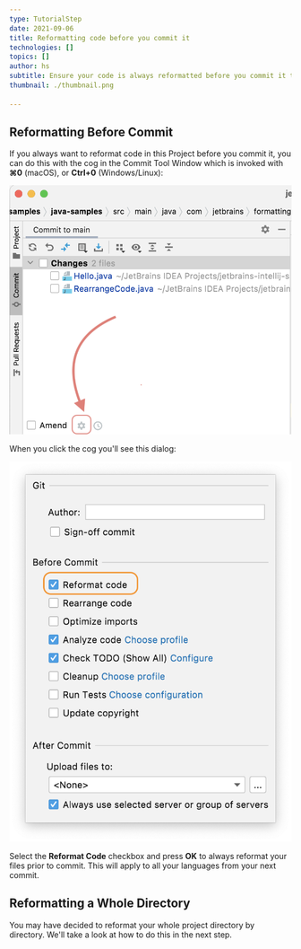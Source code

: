 ```yaml
---
type: TutorialStep
date: 2021-09-06
title: Reformatting code before you commit it
technologies: []
topics: []
author: hs
subtitle: Ensure your code is always reformatted before you commit it to VCS
thumbnail: ./thumbnail.png

---
```


## Reformatting Before Commit  
If you always want to reformat code in this Project before you commit it, you can do this with the cog in the Commit Tool Window which is invoked with **⌘0** (macOS), or **Ctrl+0** (Windows/Linux):

![Cog in the Commit Tool Window](amend-cog.png)

When you click the cog you'll see this dialog:

![Reformat Code Checkbox Before Commit](reformat-code-checkbox.png)

Select the **Reformat Code** checkbox and press **OK** to always reformat your files prior to commit. This will apply to all your languages from your next commit.

## Reformatting a Whole Directory
You may have decided to reformat your whole project directory by directory. We'll take a look at how to do this in the next step. 

